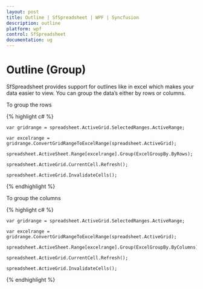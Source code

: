 ```yaml
---
layout: post
title: Outline | SfSpreadsheet | WPF | Syncfusion
description: outline
platform: wpf
control: SfSpreadsheet
documentation: ug
---
```


# Outline (Group)

SfSpreadsheet provides support for outlines like in excel which makes your data easier to view. You can group the data’s either by rows or columns.

To group the rows

{% highlight c# %}


    var gridrange = spreadsheet.ActiveGrid.SelectedRanges.ActiveRange;

    var excelrange = gridrange.ConvertGridRangeToExcelRange(spreadsheet.ActiveGrid);

    spreadsheet.ActiveSheet.Range[excelrange].Group(ExcelGroupBy.ByRows);

    spreadsheet.ActiveGrid.CurrentCell.Refresh();

    spreadsheet.ActiveGrid.InvalidateCells();

{% endhighlight %}

To group the columns

{% highlight c# %}


    var gridrange = spreadsheet.ActiveGrid.SelectedRanges.ActiveRange;

    var excelrange = gridrange.ConvertGridRangeToExcelRange(spreadsheet.ActiveGrid);

    spreadsheet.ActiveSheet.Range[excelrange].Group(ExcelGroupBy.ByColumns);

    spreadsheet.ActiveGrid.CurrentCell.Refresh();

    spreadsheet.ActiveGrid.InvalidateCells();

{% endhighlight %}

